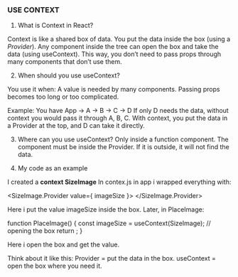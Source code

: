 ### USE CONTEXT 

1. What is Context in React?

Context is like a shared box of data.
You put the data inside the box (using a *Provider*).
Any component inside the tree can open the box and take the data (using useContext).
This way, you don’t need to pass props through many components that don’t use them.

2. When should you use useContext?

You use it when:
A value is needed by many components.
Passing props becomes too long or too complicated.

Example:
You have App → A → B → C → D
If only D needs the data, without context you would pass it through A, B, C.
With context, you put the data in a Provider at the top, and D can take it directly.

3. Where can you use useContext?
Only inside a function component.
The component must be inside the Provider.
If it is outside, it will not find the data.

4. My code as an example

I created a **context SizeImage**
In contex.js
in app i wrapped everything with:

<SizeImage.Provider value={ imageSize }>
  <List />
</SizeImage.Provider>


Here i put the value imageSize inside the box.
Later, in PlaceImage:

function PlaceImage() {
  const  imageSize  = useContext(SizeImage); // opening the box
  return <img width={imageSize} height={imageSize} />;
}

Here i open the box and get the value.

 Think about it like this:
Provider = put the data in the box.
useContext = open the box where you need it.

